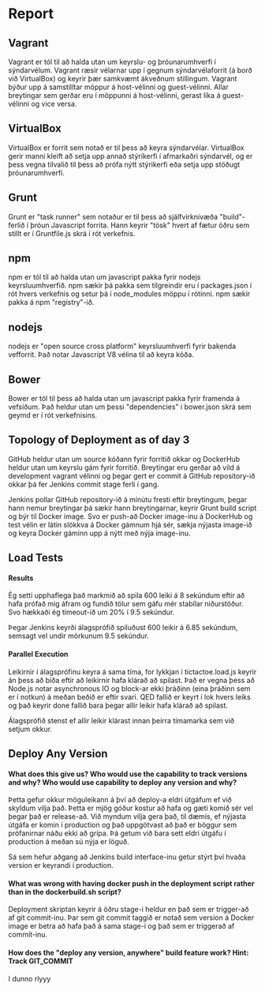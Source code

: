 # Report
## Vagrant
Vagrant er tól til að halda utan um keyrslu- og þróunarumhverfi í sýndarvélum. Vagrant ræsir vélarnar upp í gegnum sýndarvélaforrit (á borð við VirtualBox) og keyrir þær samkvæmt ákveðnum stillingum. Vagrant býður upp á samstilltar möppur á host-vélinni og guest-vélinni. Allar breytingar sem gerðar eru í möppunni á host-vélinni, gerast líka á guest-vélinni og vice versa.
## VirtualBox
VirtualBox er forrit sem notað er til þess að keyra sýndarvélar. VirtualBox gerir manni kleift að setja upp annað stýrikerfi í afmarkaðri sýndarvél, og er þess vegna tilvalið til þess að prófa nýtt stýrikerfi eða setja upp stöðugt þróunarumhverfi.
## Grunt
Grunt er "task runner" sem notaður er til þess að sjálfvirknivæða "build"-ferlið í þróun Javascript forrita. Hann keyrir "tösk" hvert af fætur öðru sem stillt er í Gruntfile.js skrá í rót verkefnis.
## npm
npm er tól til að halda utan um javascript pakka fyrir nodejs keyrsluumhverfið. npm sækir þá pakka sem tilgreindir eru í packages.json í rót hvers verkefnis og setur þá í node_modules möppu í rótinni. npm sækir pakka á npm "registry"-ið.
## nodejs
nodejs er "open source cross platform" keyrsluumhverfi fyrir bakenda vefforrit. Það notar Javascript V8 vélina til að keyra kóða.
## Bower
Bower er tól til þess að halda utan um javascript pakka fyrir framenda á vefsíðum. Það heldur utan um þessi "dependencies" í bower.json skrá sem geymd er í rót verkefnisins.
## Topology of Deployment as of day 3
GitHub heldur utan um source kóðann fyrir forritið okkar og DockerHub heldur utan um keyrslu gám fyrir forritið. Breytingar eru gerðar að vild á development vagrant vélinni og þegar gert er commit á GitHub repository-ið okkar þá fer Jenkins commit stage ferli í gang.

Jenkins pollar GitHub repository-ið á mínútu fresti eftir breytingum, þegar hann nemur breytingar þá sækir hann breytingarnar, keyrir Grunt build script og býr til Docker image. Svo er push-að Docker image-inu á DockerHub og test vélin er látin slökkva á Docker gámnum hjá sér, sækja nýjasta image-ið og keyra Docker gáminn upp á nýtt með nýja image-inu.

## Load Tests
#### Results
Ég setti upphaflega það markmið að spila 600 leiki á 8 sekúndum eftir að hafa prófað mig áfram og fundið tölur sem gáfu mér stabílar niðurstöður. Svo hækkaði ég timeout-ið um 20% í 9.5 sekúndur.

Þegar Jenkins keyrði álagsprófið spiluðust 600 leikir á 6.85 sekúndum, semsagt vel undir mörkunum 9.5 sekúndur.

#### Parallel Execution
Leikirnir í álagsprófinu keyra á sama tíma, for lykkjan í tictactoe.load.js keyrir án þess að bíða eftir að leikirnir hafa klárað að spilast. Það er vegna þess að Node.js notar asynchronous IO og block-ar ekki þráðinn (eina þráðinn sem er í notkun) á meðan beðið er eftir svari. QED fallið er keyrt í lok hvers leiks og það keyrir done fallið bara þegar allir leikir hafa klárað að spilast.

Álagsprófið stenst ef allir leikir klárast innan þeirra tímamarka sem við setjum okkur.

## Deploy Any Version

#### What does this give us? Who would use the capability to track versions and why? Who would use capability to deploy any version and why?
Þetta gefur okkur möguleikann á því að deploy-a eldri útgáfum ef við skyldum vilja það. Þetta er mjög góður kostur að hafa og gæti komið sér vel þegar það er release-að. Við myndum vilja gera það, til dæmis, ef nýjasta útgáfa er komin í production og það uppgötvast að það er böggur sem prófanirnar náðu ekki að grípa. Þá getum við bara sett eldri útgáfu í production á meðan sú nýja er löguð.

Sá sem hefur aðgang að Jenkins build interface-inu getur stýrt því hvaða version er keyrandi í production.

#### What was wrong with having docker push in the deployment script rather than in the dockerbuild.sh script?
Deployment skriptan keyrir á öðru stage-i heldur en það sem er trigger-að af git commit-inu. Þar sem git commit taggið er notað sem version á Docker image er betra að hafa það á sama stage-i og það sem er triggerað af commit-inu.

#### How does the "deploy any version, anywhere" build feature work? Hint: Track GIT_COMMIT
I dunno rlyyy
